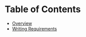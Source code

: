 # Table of Contents
* [Overview](https://github.com/SG-Eddin/Technical-Documentation-Best-Practices/blob/main/Overview.md#technical-documentation-overview)
* [Writing Requirements](https://github.com/SG-Eddin/Technical-Documentation-Best-Practices/blob/main/Requirements.md#writing-requirements)


